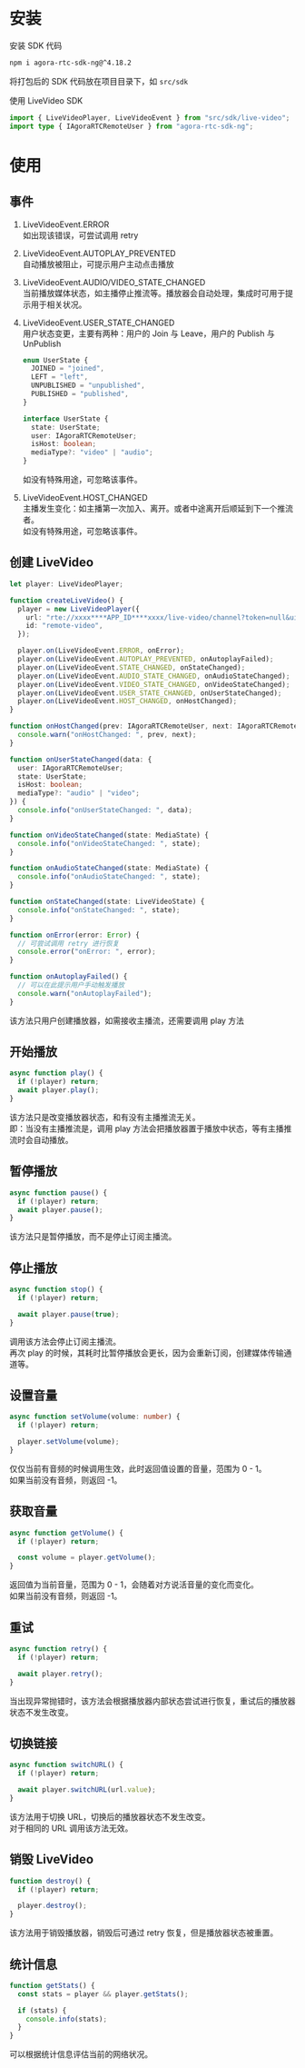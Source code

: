# 安装

安装 SDK 代码

```bash
npm i agora-rtc-sdk-ng@^4.18.2
```

将打包后的 SDK 代码放在项目目录下，如 `src/sdk`

使用 LiveVideo SDK

```ts
import { LiveVideoPlayer, LiveVideoEvent } from "src/sdk/live-video";
import type { IAgoraRTCRemoteUser } from "agora-rtc-sdk-ng";
```

# 使用

## 事件

1. LiveVideoEvent.ERROR \
   如出现该错误，可尝试调用 retry

2. LiveVideoEvent.AUTOPLAY_PREVENTED \
   自动播放被阻止，可提示用户主动点击播放

3. LiveVideoEvent.AUDIO/VIDEO_STATE_CHANGED \
   当前播放媒体状态，如主播停止推流等。播放器会自动处理，集成时可用于提示用于相关状况。

4. LiveVideoEvent.USER_STATE_CHANGED \
    用户状态变更，主要有两种：用户的 Join 与 Leave，用户的 Publish 与 UnPublish

   ```ts
   enum UserState {
     JOINED = "joined",
     LEFT = "left",
     UNPUBLISHED = "unpublished",
     PUBLISHED = "published",
   }

   interface UserState {
     state: UserState;
     user: IAgoraRTCRemoteUser;
     isHost: boolean;
     mediaType?: "video" | "audio";
   }
   ```

   如没有特殊用途，可忽略该事件。

5. LiveVideoEvent.HOST_CHANGED \
   主播发生变化：如主播第一次加入、离开。或者中途离开后顺延到下一个推流者。\
   如没有特殊用途，可忽略该事件。

## 创建 LiveVideo

```ts
let player: LiveVideoPlayer;

function createLiveVideo() {
  player = new LiveVideoPlayer({
    url: "rte://xxxx****APP_ID****xxxx/live-video/channel?token=null&uid=null",
    id: "remote-video",
  });

  player.on(LiveVideoEvent.ERROR, onError);
  player.on(LiveVideoEvent.AUTOPLAY_PREVENTED, onAutoplayFailed);
  player.on(LiveVideoEvent.STATE_CHANGED, onStateChanged);
  player.on(LiveVideoEvent.AUDIO_STATE_CHANGED, onAudioStateChanged);
  player.on(LiveVideoEvent.VIDEO_STATE_CHANGED, onVideoStateChanged);
  player.on(LiveVideoEvent.USER_STATE_CHANGED, onUserStateChanged);
  player.on(LiveVideoEvent.HOST_CHANGED, onHostChanged);
}

function onHostChanged(prev: IAgoraRTCRemoteUser, next: IAgoraRTCRemoteUser) {
  console.warn("onHostChanged: ", prev, next);
}

function onUserStateChanged(data: {
  user: IAgoraRTCRemoteUser;
  state: UserState;
  isHost: boolean;
  mediaType?: "audio" | "video";
}) {
  console.info("onUserStateChanged: ", data);
}

function onVideoStateChanged(state: MediaState) {
  console.info("onVideoStateChanged: ", state);
}

function onAudioStateChanged(state: MediaState) {
  console.info("onAudioStateChanged: ", state);
}

function onStateChanged(state: LiveVideoState) {
  console.info("onStateChanged: ", state);
}

function onError(error: Error) {
  // 可尝试调用 retry 进行恢复
  console.error("onError: ", error);
}

function onAutoplayFailed() {
  // 可以在此提示用户手动触发播放
  console.warn("onAutoplayFailed");
}
```

该方法只用户创建播放器，如需接收主播流，还需要调用 play 方法

## 开始播放

```ts
async function play() {
  if (!player) return;
  await player.play();
}
```

该方法只是改变播放器状态，和有没有主播推流无关。 \
即：当没有主播推流是，调用 play 方法会把播放器置于播放中状态，等有主播推流时会自动播放。

## 暂停播放

```ts
async function pause() {
  if (!player) return;
  await player.pause();
}
```

该方法只是暂停播放，而不是停止订阅主播流。

## 停止播放

```ts
async function stop() {
  if (!player) return;

  await player.pause(true);
}
```

调用该方法会停止订阅主播流。 \
再次 play 的时候，其耗时比暂停播放会更长，因为会重新订阅，创建媒体传输通道等。

## 设置音量

```ts
async function setVolume(volume: number) {
  if (!player) return;

  player.setVolume(volume);
}
```

仅仅当前有音频的时候调用生效，此时返回值设置的音量，范围为 0 - 1。 \
如果当前没有音频，则返回 -1。

## 获取音量

```ts
async function getVolume() {
  if (!player) return;

  const volume = player.getVolume();
}
```

返回值为当前音量，范围为 0 - 1，会随着对方说活音量的变化而变化。\
如果当前没有音频，则返回 -1。

## 重试

```ts
async function retry() {
  if (!player) return;

  await player.retry();
}
```

当出现异常抛错时，该方法会根据播放器内部状态尝试进行恢复，重试后的播放器状态不发生改变。

## 切换链接

```ts
async function switchURL() {
  if (!player) return;

  await player.switchURL(url.value);
}
```

该方法用于切换 URL，切换后的播放器状态不发生改变。 \
对于相同的 URL 调用该方法无效。

## 销毁 LiveVideo

```ts
function destroy() {
  if (!player) return;

  player.destroy();
}
```

该方法用于销毁播放器，销毁后可通过 retry 恢复，但是播放器状态被重置。

## 统计信息

```ts
function getStats() {
  const stats = player && player.getStats();

  if (stats) {
    console.info(stats);
  }
}
```

可以根据统计信息评估当前的网络状况。
